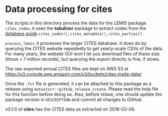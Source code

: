 # Data processing for **cites**

The scripts in this directory process the data for the LEMIS package.
`cites_codes.R` uses the **tabulizer** package to extract codes from
the [database guide](https://trade.cites.org/cites_trade_guidelines/en-CITES_Trade_Database_Guide.pdf) `cites_codes()`, `cites_metadata()`, `cites_parties()`. 

`process_lemis.R` processes the larger CITES database.  It does do by
querying the CITES website repeatedly to get yearly-scale CSVs of the data.
For many years, the website GUI won't let you download files of these size
(those > 1 million records), but querying the export directly is fine, if slowe.

The raw exported annual CITES files are kept on AWS S3 at <https://s3.console.aws.amazon.com/s3/buckets/cites-trade-data/>

Once the `.fst` file is generated, it can be attached to this package as a 
release using `datastorr::github_release_create`.  Please read the help file
for this function before doing so.  Also, before relase,
one should update the package version in `DESCRIPTION` and commit all changes to GitHub.

v0.1.0 of **cites** has the CITES data as extracted on 2018-03-06.
